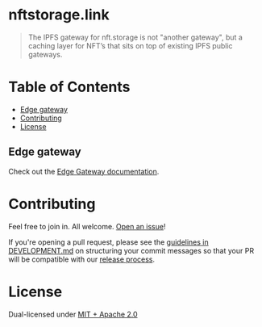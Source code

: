 # nftstorage.link

> The IPFS gateway for nft.storage is not "another gateway", but a caching layer for NFT’s that sits on top of existing IPFS public gateways.

# Table of Contents <!-- omit in toc -->

- [Edge gateway](#edge-gateway)
- [Contributing](#contributing)
- [License](#license)

## Edge gateway

Check out the [Edge Gateway documentation](./packages/edge-gateway).

# Contributing

Feel free to join in. All welcome. [Open an issue](https://github.com/nftstorage/nftstorage.link/issues)!

If you're opening a pull request, please see the [guidelines in DEVELOPMENT.md](./DEVELOPMENT.md#how-should-i-write-my-commits) on structuring your commit messages so that your PR will be compatible with our [release process](./DEVELOPMENT.md#release).

# License

Dual-licensed under [MIT + Apache 2.0](https://github.com/nftstorage/nftstorage.link/blob/main/LICENSE.md)
